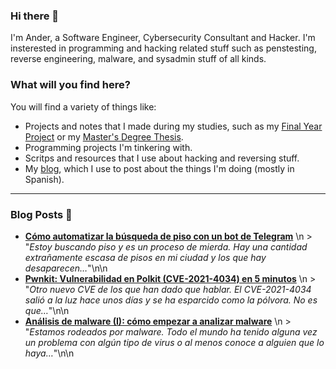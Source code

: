### Hi there 👋

I'm Ander, a Software Engineer, Cybersecurity Consultant and Hacker. I'm insterested in programming and hacking related stuff such as penstesting, reverse engineering, malware, and sysadmin stuff of all kinds.

### What will you find here?

You will find a variety of things like:

- Projects and notes that I made during my studies, such as my [Final Year Project](https://github.com/ander94lakx/TFG_Doc) or my [Master's Degree Thesis](https://github.com/ander94lakx/TFM_Doc).
- Programming projects I'm tinkering with.
- Scritps and resources that I use about hacking and reversing stuff.
- My [blog](https://ander94lakx.github.io), which I use to post about the things I'm doing (mostly in Spanish).

<hr />

### Blog Posts 📰

<!--START_SECTION:feed-->
- [**Cómo automatizar la búsqueda de piso con un bot de Telegram**](https://ander94lakx.github.io/blog/2022-02-05-bot-telegram-buscar-piso/) \n  > "*Estoy buscando piso y es un proceso de mierda. Hay una cantidad extrañamente escasa de pisos en mi ciudad y los que hay desaparecen…*"\n\n
- [**Pwnkit: Vulnerabilidad en Polkit (CVE-2021-4034) en 5 minutos**](https://ander94lakx.github.io/blog/2022-01-29-polkit/) \n  > "*Otro nuevo CVE de los que han dado que hablar. El CVE-2021-4034 salió a la luz hace unos días y se ha esparcido como la pólvora. No es que…*"\n\n
- [**Análisis de malware (I): cómo empezar a analizar malware**](https://ander94lakx.github.io/blog/2022-01-26-malware-analysis-1/) \n  > "*Estamos rodeados por malware. Todo el mundo ha tenido alguna vez un problema con algún tipo de virus o al menos conoce a alguien que lo haya…*"\n\n
<!--END_SECTION:feed-->

<!--

### What I stand for here?

- I defend free software and open source as methods to share knowledge among all and to guarantee that knowledge is free. 
- I defend the freedom of information and I'm against the privatisation of knowledge.
- I defend hacking as a tool to learn, understand and guarantee the security and privacy of citizens against the violation of rights of any kind.
- I defend the people's right to be and feel in any way, condemning discrimination of any kind, either by sex, gender, race, sexual orientation, religious orientation or any other kind of discrimination.

If you are in favour of privatising knowledge and making it accessible only to those who can afford it, if you think hacking is for criminals or if you discriminate in any way against people, I don't force you, but I kindly invite you to get the fuck out of here.

-->

